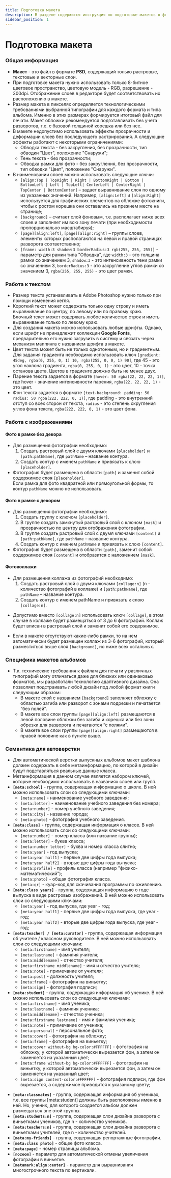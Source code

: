 ```yaml
---
title: Подготовка макета
description: В разделе содержится инструкция по подготовке макетов в формате PSD
sidebar_position: 1
---
```

# Подготовка макета

### Общая информация
* __Макет__ - это файл в формате __PSD__, содержащий только растровые, текстовые и векторные слои.
* При подготовке макета нужно использовать только 8-битное цветовое пространство, цветовую модель - RGB, разрешение - 300dpi. Отображение слоев в редакторе будет соответствовать их расположению в макете.
* Размер макета в пикселях определяется технологическими требованиями выбранной типографии для каждого формата и типа альбома. Именно в этих размерах формируется итоговый файл для печати. Макет обложки рекомендуется подготавливать без учета разворотов, т.е. с базовой толщиной корешка или без нее.
* В макете недопустимо использовать эффекты прозрачности и деформации слоев без последующего растрирования. А следующие эффекты работают с некоторыми ограничениями:
    + Обводка текста - без закругления, без прозрачности, тип обводки "Цвет", положение "Снаружи";
    + Тень текста - без прозрачности;
    + Обводка рамки для фото - без закругления, без прозрачности, тип обводки "Цвет", положение "Снаружи".
* В наименовании слоев можно использовать следующие ключи: 
    + ```[align:Top | TopRight | Right | BottomRight | Bottom | BottomLeft | Left | TopLeft| CenterLeft | CenterRight | TopCenter | BottomCenter]``` – задает выравнивание слоя по одному из указанных значений. Например, ```[align:Left]``` и ```[align:Right]``` используется для графических элементов на обложке фотокниги, чтобы с ростом корешка они оставались на прежнем месте на странице;
    + ```[background]``` – считает слой фоновым, т.е. располагает ниже всех слоев и заполняет им всю зону печати (при необходимости пропорционально масштабируя);
    + ```[page][align:left]```, ```[page][align:right]``` – группы слоев, элементы которых располагаются на левой и правой страницах разворота соответственно;
    + ```[frame: width:3 shadow:3 borderRadius:3 rgb(255, 255, 255)]``` - параметр для рамки типа "Обводка", где ```width:3``` - это толщина рамки со значением 3, ```shadow:3``` - это интенсивность тени рамки со значением 3, ```borderRadius:3``` - это закругление углов рамки со значением 3, ```rgba(255, 255, 255)``` - это цвет рамки.

### Работа к текстом
* Размер текста устанавливать в Adobe Photoshop нужно только при помощи изменения кегля.
* Короткий текст может содержать только одну строку и иметь выравнивание по центру, по левому или по правому краю.<br/>
Блочный текст может содержать любое количество строк и иметь выравнивание только по левому краю.
* Для создания макета можно использовать любые шрифты. Однако, если шрифт не принадлежит коллекции __Google Fonts__, предварительно его нужно загрузить в систему и связать через механизм маппинга с названием шрифта в макете.
* Цвет текста может быть не только однотонным, но и градиентным. Для задания градиента необходимо использовать ключ ```[gradient: 45deg, rgba(0, 255, 0, 1) 10, rgba(255, 0, 0, 1) 90]```, где 45 - это угол наклона градиента, ```rgba(0, 255, 0, 1)``` - это цвет, 10 - точка останова цвета. Цветов в градиенте должно быть не менее двух.
* Парение текста задается в формате ```[hover: 50 rgba(22, 22, 22, 1)]```, где hover - значение интенсивности парения, ```rgba(22, 22, 22, 1)``` - это цвет.
* Фон текста задается в формате ```[text-background: padding: 50 radius: 50 rgba(222, 222, 0, 1)]```, где padding - это внутренний отступ со всех сторон от текста, ```radius``` - это степень скругления углов фона текста, ```rgba(222, 222, 0, 1)``` - это цвет фона.

### Работа с изображениями
#### Фото в рамке без декора
* Для размещения фотографии необходимо:
    1.  Создать растровый слой с двумя ключами ```[placeholder]``` и ```[path:pathName]```, где ```pathName``` – название контура.
    2.  Создать контур с именем ```pathName``` и привязать к слою ```[placeholder]```.
* Фотография будет размещена в области ```[path]``` и заменит собой содержимое слоя ```[placeholder]```.<br/>
Если рамка для фото квадратной или прямоугольной формы, то контур ```pathName``` можно не использовать.
#### Фото в рамке с декором
* Для размещения фотографии необходимо:
    1.  Создать группу с ключом ```[placeholder]```.
    2.  В группе создать замкнутый растровый слой с ключом ```[mask]``` и прозрачностью по центру для отображения фотографии.
    3.  В группе создать растровый слой с двумя ключами ```[content]``` и ```[path:pathName]```, где ```pathName``` – название контура.
    4.  Создать контур с именем ```pathName``` и привязать к слою ```[content]```.
* Фотография будет размещена в области ```[path]```, заменит собой содержимое слоя ```[content]``` и отобразится с наложением ```[mask]```.
#### Фотоколлажи
* Для размещения коллажа из фотографий необходимо:
    1.  Создать растровый слой с двумя ключами ```[collage:n]``` (n - количество фотографий в коллаже) и ```[path:pathName]```, где ```pathName``` – название контура.
    2.  Создать контур с именем pathName и привязать к слою ```[collage:n]```.
+ Допустимо вместо ```[collage:n]``` использовать ключ ```[collage]```, в этом случае в коллаже будет размещаться от 3 до 6 фотографий. Коллаж будет вписан в растровый слой и заменит собой его содержимое.
* Если в макете отсутствуют какие-либо рамки, то на нем автоматически будет размещен коллаж из 3-6 фотографий, который разместиться выше слоя ```[background]```, но ниже всех остальных.
### Специфика макетов альбомов
* Т.к. технические требования к файлам для печати у различных типографий могу отличаться даже для близких или одинаковых форматов, мы разработали технологию адаптивного дизайна. Она позволяет подстраивать любой дизайн под любой формат книги следующим образом:
    + В макете слой с названием ```[background]``` заполняет обложку с областью загиба или разворот с зонами подрезки и печатается “без полей”.
    + В макете все слои группы ```[page][align:left]``` размещаются в левой половине обложки без загиба и корешка или без зоны обрезки для разворота и печатаются “с полями”.
    + В макете все слои группы ```[page][align:right]``` размещаются в правой половине как в пункте выше.
### Семантика для автоверстки
* Для автоматической верстки выпускных альбомов макет шаблона должен содержать в себе метаинформацию, по которой в дизайн будут подставляться реальные данные класса.
* Метаинформация в данном случае является набором ключей, которые необходимо использовать в названиях слоев или групп.
* __```[meta:school]```__ - группа, содержащая информацию о школе. В ней можно использовать слои со следующими ключами:
    + ```[meta:name]``` - наименование учебного заведения;
    + ```[meta:letter]``` - наименование учебного заведения без номера;
    + ```[meta:number]``` - номер учебного заведения;
    + ```[meta:city]``` - название города;
    + ```[meta:photo]``` - фотография учебного заведения.
* __```[meta:class]```__ - группа, содержащая информация о классе. В ней можно использовать слои со следующими ключами:
    + ```[meta:number]``` - номер класса (или название группы);
    + ```[meta:letter]``` - буква класса;
    + ```[meta:number letter]``` - буква и номер класса слитно;
    + ```[meta:year]``` - год выпуска;
    + ```[meta:year half1]``` - первые две цифры года выпуска;
    + ```[meta:year half2]``` - вторые две цифры года выпуска;
    + ```[meta:profile]``` - профиль класса (например "физико-математический");
    + ```[meta:photo]``` - общая фотография класса.
    + ```[meta:qr]``` - куар-код для скачивания программы по оживлению.
* __```[meta:class years]```__ - группа, содержащая информацию о годе выпуска в виде растровых изображений. В ней можно использовать слои со следующими ключами:
    + ```[meta:year]``` - год выпуска, где year - год;
    + ```[meta:year half1]``` - первые две цифры года выпуска, где year - год;
    + ```[meta:year half2]``` - вторые две цифры года выпуска, где year - год;
* __```[meta:teacher] / [meta:curator]```__ - группа, содержащая информация об учителе / классном руководителе. В ней можно использовать слои со следующими ключами:
    + ```[meta:firstname]``` - имя учителя;
    + ```[meta:lastname]``` - фамилия учителя;
    + ```[meta:middlename]``` - отчество учителя;
    + ```[meta:firstname middlename]``` - имя и отчество учителя;
    + ```[meta:note]``` - примечание от учителя;
    + ```[meta:post]``` - должность учителя;
    + ```[meta:frame]``` - фотография на виньетку;
    + ```[meta:sign]``` - фотография подписи;
* __```[meta:student]```__ - группа, содержащая информация об ученике. В ней можно использовать слои со следующими ключами:
    + ```[meta:firstname]``` - имя ученика;
    + ```[meta:lastname]``` - фамилия ученика;
    + ```[meta:middlename]``` - отчество ученика;
    + ```[meta:firstname lastname]``` - имя и фамилия ученика;
    + ```[meta:note]``` - примечание от ученика;
    + ```[meta:personal]``` - персональное фото;
    + ```[meta:cover]``` - фотография на обложку;
    + ```[meta:frame]``` - фотография на виньетку;
    + ```[meta:cover without-bg bg-color:#FFFFFF]``` - фотография на обложку, у которой автоматически вырезается фон, а затем он заменяется на указанный цвет;
    + ```[meta:frame without-bg bg-color:#FFFFFF]``` - фотография на виньетку, у которой автоматически вырезается фон, а затем он заменяется на указанный цвет;
    + ```[meta:sign content-color:#FFFFFF]``` - фотография подписи, где фон вырезается, а содержимое приводится к указаному цвету;

+ __```[meta:classmates]```__ - группа, содержащая информация об учениках, т.е. все группы [meta:student] должны быть расположены именно в ней. Но, ученик, для которого создается альбом должен размещаться вне этой группы.<br/>
+ __```[meta:students:n]```__ - группа, содержащая слои дизайна разворота с виньетками учеников, где n - количество учеников.
+ __```[meta:teachers:n]```__ - группа, содержащая слои дизайна разворота с виньетками учителей, где n - количество учителей.
+ __```[meta:my-friends]```__ - группа, содержащая репортажные фотографии.
+ __```[meta:class photo]```__ - общее фото класса.
+ __```[meta:page]```__ - номер страницы альбома.
+ __```[nozoom]```__ - параметр для автоматической отмены увеличения фотографии в виньетке.
+ __```[metamark:align:center]```__ - параметр для выравнивания многострочного текста по вертикали.